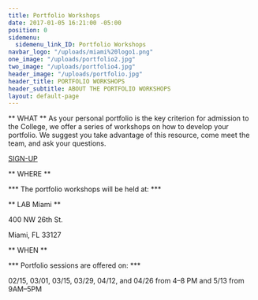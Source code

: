 ```yaml
---
title: Portfolio Workshops
date: 2017-01-05 16:21:00 -05:00
position: 0
sidemenu:
  sidemenu_link_ID: Portfolio Workshops
navbar_logo: "/uploads/miami%20logo1.png"
one_image: "/uploads/portfolio2.jpg"
two_image: "/uploads/portfolio4.jpg"
header_image: "/uploads/portfolio.jpg"
header_title: PORTFOLIO WORKSHOPS
header_subtitle: ABOUT THE PORTFOLIO WORKSHOPS
layout: default-page
---
```


** WHAT **
As your personal portfolio is the key criterion for admission to the College, we offer a series of workshops on how to develop your portfolio. We suggest you take advantage of this resource, come meet the team, and ask your questions.

[SIGN-UP](http://twitter.us13.list-manage1.com/subscribe?u=22ea9a71440103660b3899d3f&id=d788a70a98)

** WHERE **

*** The portfolio workshops will be held at: ***

** LAB Miami **

400 NW 26th St.

Miami, FL 33127

** WHEN **

*** Portfolio sessions are offered on: ***

02/15, 03/01, 03/15, 03/29, 04/12, and 04/26 from 4–8 PM 
and 
5/13 from 9AM–5PM

